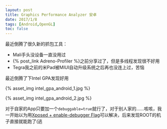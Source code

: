 ```yaml
---
layout: post
title: Graphics Performance Analyzer 安卓
date: 2017/1/8
tags: [Android,OpenGL]
toc: false
---
```


最近倒腾了很久新的抓包工具：

<!--more-->

- Mali手头没设备一直没用过
- {% post_link Adreno-Profiler %}之前分享过了，但是多线程发现很不好用
- Tegra我之前的米Pad被MIUI自动升级系统之后再也没连上过，苦恼

最近倒腾了下Intel GPA发现好用

{% asset_img intel_gpa_android_1.jpg %}

{% asset_img intel_gpa_android_2.jpg %}

对于自家的App只要加一个`debuggable=true`就行了，对于别人家的……咳咳，我一开始以为用[Xposed + enable-debugger Flag](https://forum.xda-developers.com/xposed/xposed-enable-debugger-flag-t3186969)可以解决，后来发现ROOT的机子直接就能跑了(逃